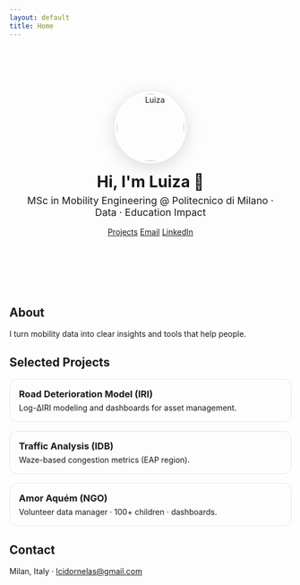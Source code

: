 ```yaml
---
layout: default
title: Home
---
```


<!-- HERO COM CAPA -->
<div style="
  background: url('/assets/hero.jpg') center/cover no-repeat;
  padding: 80px 20px; text-align:center; border-radius: 16px;
">
  <img src="/assets/avatar.jpg" alt="Luiza" width="120"
       style="border-radius:50%; border:4px solid #fff; box-shadow:0 6px 30px rgba(0,0,0,.15);">
  <h1 style="margin:16px 0 6px;">Hi, I'm Luiza 👋</h1>
  <p style="margin:0; font-size:1.1rem;">
    MSc in Mobility Engineering @ Politecnico di Milano · Data · Education Impact
  </p>
  <p style="margin-top:16px;">
    <a href="#projects" class="btn">Projects</a>
    <a href="mailto:lcidornelas@gmail.com" class="btn">Email</a>
    <a href="https://www.linkedin.com/in/luizacidornelas/" class="btn">LinkedIn</a>
  </p>
</div>

<!-- SEÇÕES -->
## About
I turn mobility data into clear insights and tools that help people.

## <a id="projects"></a>Selected Projects
<div style="display:grid; gap:16px; grid-template-columns: repeat(auto-fit, minmax(260px,1fr));">
  <div style="border:1px solid #e5e5e5; border-radius:14px; padding:16px;">
    <h3 style="margin:0 0 6px;">Road Deterioration Model (IRI)</h3>
    <p style="margin:0;">Log-ΔIRI modeling and dashboards for asset management.</p>
  </div>
  <div style="border:1px solid #e5e5e5; border-radius:14px; padding:16px;">
    <h3 style="margin:0 0 6px;">Traffic Analysis (IDB)</h3>
    <p style="margin:0;">Waze-based congestion metrics (EAP region).</p>
  </div>
  <div style="border:1px solid #e5e5e5; border-radius:14px; padding:16px;">
    <h3 style="margin:0 0 6px;">Amor Aquém (NGO)</h3>
    <p style="margin:0;">Volunteer data manager · 100+ children · dashboards.</p>
  </div>
</div>

## Contact
Milan, Italy · [lcidornelas@gmail.com](mailto:lcidornelas@gmail.com)
